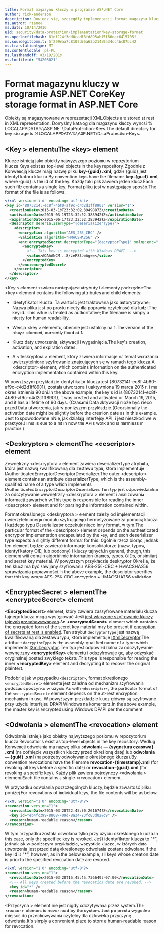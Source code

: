 ```yaml
---
title: Format magazynu kluczy w programie ASP.NET Core
author: rick-anderson
description: Dowiedz się, szczegóły implementacji format magazynu kluczy ochrony danych programu ASP.NET Core.
ms.author: riande
ms.date: 10/14/2016
uid: security/data-protection/implementation/key-storage-format
ms.openlocfilehash: 81df124f3dd0cadf8fd895ab55f66eec6415705f
ms.sourcegitcommit: 5f299daa7c8102d56a63b214b9a34cc4bc87bc42
ms.translationtype: MT
ms.contentlocale: pl-PL
ms.lasthandoff: 03/19/2019
ms.locfileid: "58208021"
---
```

# <a name="key-storage-format-in-aspnet-core"></a><span data-ttu-id="aeadf-103">Format magazynu kluczy w programie ASP.NET Core</span><span class="sxs-lookup"><span data-stu-id="aeadf-103">Key storage format in ASP.NET Core</span></span>

<a name="data-protection-implementation-key-storage-format"></a>

<span data-ttu-id="aeadf-104">Obiekty są magazynowane w reprezentacji XML.</span><span class="sxs-lookup"><span data-stu-id="aeadf-104">Objects are stored at rest in XML representation.</span></span> <span data-ttu-id="aeadf-105">Domyślny katalog dla magazynu kluczy wynosi % LOCALAPPDATA%\ASP.NET\DataProtection-Keys\.</span><span class="sxs-lookup"><span data-stu-id="aeadf-105">The default directory for key storage is %LOCALAPPDATA%\ASP.NET\DataProtection-Keys\.</span></span>

## <a name="the-key-element"></a><span data-ttu-id="aeadf-106">\<Key > elementu</span><span class="sxs-lookup"><span data-stu-id="aeadf-106">The \<key> element</span></span>

<span data-ttu-id="aeadf-107">Klucze istnieją jako obiekty najwyższego poziomu w repozytorium klucza.</span><span class="sxs-lookup"><span data-stu-id="aeadf-107">Keys exist as top-level objects in the key repository.</span></span> <span data-ttu-id="aeadf-108">Zgodnie z Konwencją klucze mają nazwę pliku **key-{guid} .xml**, gdzie {guid} jest identyfikatora klucza.</span><span class="sxs-lookup"><span data-stu-id="aeadf-108">By convention keys have the filename **key-{guid}.xml**, where {guid} is the id of the key.</span></span> <span data-ttu-id="aeadf-109">Każdy taki plik zawiera jeden klucz.</span><span class="sxs-lookup"><span data-stu-id="aeadf-109">Each such file contains a single key.</span></span> <span data-ttu-id="aeadf-110">Format pliku jest w następujący sposób.</span><span class="sxs-lookup"><span data-stu-id="aeadf-110">The format of the file is as follows.</span></span>

```xml
<?xml version="1.0" encoding="utf-8"?>
<key id="80732141-ec8f-4b80-af9c-c4d2d1ff8901" version="1">
  <creationDate>2015-03-19T23:32:02.3949887Z</creationDate>
  <activationDate>2015-03-19T23:32:02.3839429Z</activationDate>
  <expirationDate>2015-06-17T23:32:02.3839429Z</expirationDate>
  <descriptor deserializerType="{deserializerType}">
    <descriptor>
      <encryption algorithm="AES_256_CBC" />
      <validation algorithm="HMACSHA256" />
      <enc:encryptedSecret decryptorType="{decryptorType}" xmlns:enc="...">
        <encryptedKey>
          <!-- This key is encrypted with Windows DPAPI. -->
          <value>AQAAANCM...8/zeP8lcwAg==</value>
        </encryptedKey>
      </enc:encryptedSecret>
    </descriptor>
  </descriptor>
</key>
```

<span data-ttu-id="aeadf-111">\<Key > element zawiera następujące atrybuty i elementy podrzędne:</span><span class="sxs-lookup"><span data-stu-id="aeadf-111">The \<key> element contains the following attributes and child elements:</span></span>

* <span data-ttu-id="aeadf-112">Identyfikator klucza. Ta wartość jest traktowana jako autorytatywne; Nazwa pliku jest po prostu nicety dla poprawia czytelność dla ludzi.</span><span class="sxs-lookup"><span data-stu-id="aeadf-112">The key id. This value is treated as authoritative; the filename is simply a nicety for human readability.</span></span>

* <span data-ttu-id="aeadf-113">Wersja \<key > elementu, obecnie jest ustalony na 1.</span><span class="sxs-lookup"><span data-stu-id="aeadf-113">The version of the \<key> element, currently fixed at 1.</span></span>

* <span data-ttu-id="aeadf-114">Klucz daty utworzenia, aktywacji i wygaśnięcia.</span><span class="sxs-lookup"><span data-stu-id="aeadf-114">The key's creation, activation, and expiration dates.</span></span>

* <span data-ttu-id="aeadf-115">A \<deskryptora > element, który zawiera informacje na temat wdrażania uwierzytelnione szyfrowanie znajdujących się w ramach tego klucza.</span><span class="sxs-lookup"><span data-stu-id="aeadf-115">A \<descriptor> element, which contains information on the authenticated encryption implementation contained within this key.</span></span>

<span data-ttu-id="aeadf-116">W powyższym przykładzie identyfikator klucza jest {80732141-ec8f-4b80-af9c-c4d2d1ff8901}, została utworzona i uaktywniona 19 marca 2015 r. i ma okres istnienia 90 dni.</span><span class="sxs-lookup"><span data-stu-id="aeadf-116">In the above example, the key's id is {80732141-ec8f-4b80-af9c-c4d2d1ff8901}, it was created and activated on March 19, 2015, and it has a lifetime of 90 days.</span></span> <span data-ttu-id="aeadf-117">(Czasami Data aktywacji może być nieco przed Data utworzenia, jak w poniższym przykładzie.</span><span class="sxs-lookup"><span data-stu-id="aeadf-117">(Occasionally the activation date might be slightly before the creation date as in this example.</span></span> <span data-ttu-id="aeadf-118">Jest to spowodowane nNie, jak działają interfejsy API, i jest nieszkodliwe w praktyce.)</span><span class="sxs-lookup"><span data-stu-id="aeadf-118">This is due to a nit in how the APIs work and is harmless in practice.)</span></span>

## <a name="the-descriptor-element"></a><span data-ttu-id="aeadf-119">\<Deskryptora > element</span><span class="sxs-lookup"><span data-stu-id="aeadf-119">The \<descriptor> element</span></span>

<span data-ttu-id="aeadf-120">Zewnętrzny \<deskryptora > element zawiera deserializerType atrybutu, która jest nazwą kwalifikowaną dla zestawu typu, która implementuje IAuthenticatedEncryptorDescriptorDeserializer.</span><span class="sxs-lookup"><span data-stu-id="aeadf-120">The outer \<descriptor> element contains an attribute deserializerType, which is the assembly-qualified name of a type which implements IAuthenticatedEncryptorDescriptorDeserializer.</span></span> <span data-ttu-id="aeadf-121">Ten typ jest odpowiedzialna za odczytywanie wewnętrzny \<deskryptora > element i analizowania informacji zawartych w.</span><span class="sxs-lookup"><span data-stu-id="aeadf-121">This type is responsible for reading the inner \<descriptor> element and for parsing the information contained within.</span></span>

<span data-ttu-id="aeadf-122">Format określonego \<deskryptora > element zależy od implementacji uwierzytelnionego modułu szyfrującego hermetyzowane za pomocą klucza i każdego typu Deserializator oczekuje nieco inny format, w tym.</span><span class="sxs-lookup"><span data-stu-id="aeadf-122">The particular format of the \<descriptor> element depends on the authenticated encryptor implementation encapsulated by the key, and each deserializer type expects a slightly different format for this.</span></span> <span data-ttu-id="aeadf-123">Ogólnie rzecz biorąc, jednak ten element będzie zawierać informacje konsolidatorze (nazw, typów, identyfikatory OID, lub podobny) i kluczy tajnych.</span><span class="sxs-lookup"><span data-stu-id="aeadf-123">In general, though, this element will contain algorithmic information (names, types, OIDs, or similar) and secret key material.</span></span> <span data-ttu-id="aeadf-124">W powyższym przykładzie deskryptor Określa, że ten klucz ma być zawijany szyfrowania AES-256-CBC + HMACSHA256 sprawdzania poprawności.</span><span class="sxs-lookup"><span data-stu-id="aeadf-124">In the above example, the descriptor specifies that this key wraps AES-256-CBC encryption + HMACSHA256 validation.</span></span>

## <a name="the-encryptedsecret-element"></a><span data-ttu-id="aeadf-125">\<EncryptedSecret > element</span><span class="sxs-lookup"><span data-stu-id="aeadf-125">The \<encryptedSecret> element</span></span>

<span data-ttu-id="aeadf-126">**&lt;EncryptedSecret&gt;** element, który zawiera zaszyfrowane materiału klucza tajnego klucza mogą występować Jeśli [jest włączone szyfrowanie kluczy tajnych przechowywanych](xref:security/data-protection/implementation/key-encryption-at-rest).</span><span class="sxs-lookup"><span data-stu-id="aeadf-126">An **&lt;encryptedSecret&gt;** element which contains the encrypted form of the secret key material may be present if [encryption of secrets at rest is enabled](xref:security/data-protection/implementation/key-encryption-at-rest).</span></span> <span data-ttu-id="aeadf-127">Ten atrybut `decryptorType` jest nazwą kwalifikowaną dla zestawu typu, która implementuje [IXmlDecryptor](/dotnet/api/microsoft.aspnetcore.dataprotection.xmlencryption.ixmldecryptor).</span><span class="sxs-lookup"><span data-stu-id="aeadf-127">The attribute `decryptorType` is the assembly-qualified name of a type which implements [IXmlDecryptor](/dotnet/api/microsoft.aspnetcore.dataprotection.xmlencryption.ixmldecryptor).</span></span> <span data-ttu-id="aeadf-128">Ten typ jest odpowiedzialna za odczytywanie wewnętrzny **&lt;encryptedKey&gt;** elementu i odszyfrowuje go, aby odzyskać oryginalnej postaci zwykłego tekstu.</span><span class="sxs-lookup"><span data-stu-id="aeadf-128">This type is responsible for reading the inner **&lt;encryptedKey&gt;** element and decrypting it to recover the original plaintext.</span></span>

<span data-ttu-id="aeadf-129">Podobnie jak w przypadku `<descriptor>`, format określonego `<encryptedSecret>` elementu jest zależna od mechanizm szyfrowania podczas spoczynku w użyciu.</span><span class="sxs-lookup"><span data-stu-id="aeadf-129">As with `<descriptor>`, the particular format of the `<encryptedSecret>` element depends on the at-rest encryption mechanism in use.</span></span> <span data-ttu-id="aeadf-130">W powyższym przykładzie klucz główny są szyfrowane przy użyciu interfejsu DPAPI Windows na komentarz.</span><span class="sxs-lookup"><span data-stu-id="aeadf-130">In the above example, the master key is encrypted using Windows DPAPI per the comment.</span></span>

## <a name="the-revocation-element"></a><span data-ttu-id="aeadf-131">\<Odwołania > element</span><span class="sxs-lookup"><span data-stu-id="aeadf-131">The \<revocation> element</span></span>

<span data-ttu-id="aeadf-132">Odwołania istnieje jako obiekty najwyższego poziomu w repozytorium klucza.</span><span class="sxs-lookup"><span data-stu-id="aeadf-132">Revocations exist as top-level objects in the key repository.</span></span> <span data-ttu-id="aeadf-133">Według Konwencji odwołania ma nazwę pliku **odwołania — {sygnatura czasowa} .xml** (na cofnięcie wszystkich kluczy przed określoną datę) lub **odwołania — {guid} .xml** (na potrzeby odwoływanie określonego klucza).</span><span class="sxs-lookup"><span data-stu-id="aeadf-133">By convention revocations have the filename **revocation-{timestamp}.xml** (for revoking all keys before a specific date) or **revocation-{guid}.xml** (for revoking a specific key).</span></span> <span data-ttu-id="aeadf-134">Każdy plik zawiera pojedynczy \<odwołania > element.</span><span class="sxs-lookup"><span data-stu-id="aeadf-134">Each file contains a single \<revocation> element.</span></span>

<span data-ttu-id="aeadf-135">W przypadku odwołania poszczególnych kluczy, będzie zawartość pliku poniżej.</span><span class="sxs-lookup"><span data-stu-id="aeadf-135">For revocations of individual keys, the file contents will be as below.</span></span>

```xml
<?xml version="1.0" encoding="utf-8"?>
<revocation version="1">
  <revocationDate>2015-03-20T22:45:30.2616742Z</revocationDate>
  <key id="eb4fc299-8808-409d-8a34-23fc83d026c9" />
  <reason>human-readable reason</reason>
</revocation>
```

<span data-ttu-id="aeadf-136">W tym przypadku została odwołana tylko przy użyciu określonego klucza.</span><span class="sxs-lookup"><span data-stu-id="aeadf-136">In this case, only the specified key is revoked.</span></span> <span data-ttu-id="aeadf-137">Jeśli identyfikator klucza to "\*", jednak jak w poniższym przykładzie, wszystkie klucze, w których data utworzenia jest przed datą określonego odwołania zostaną odwołane.</span><span class="sxs-lookup"><span data-stu-id="aeadf-137">If the key id is "\*", however, as in the below example, all keys whose creation date is prior to the specified revocation date are revoked.</span></span>

```xml
<?xml version="1.0" encoding="utf-8"?>
<revocation version="1">
  <revocationDate>2015-03-20T15:45:45.7366491-07:00</revocationDate>
  <!-- All keys created before the revocation date are revoked. -->
  <key id="*" />
  <reason>human-readable reason</reason>
</revocation>
```

<span data-ttu-id="aeadf-138">\<Przyczyna > element nie jest nigdy odczytywana przez system.</span><span class="sxs-lookup"><span data-stu-id="aeadf-138">The \<reason> element is never read by the system.</span></span> <span data-ttu-id="aeadf-139">Jest po prostu wygodne miejsce do przechowywania czytelny dla człowieka przyczynę odwołania.</span><span class="sxs-lookup"><span data-stu-id="aeadf-139">It's simply a convenient place to store a human-readable reason for revocation.</span></span>
